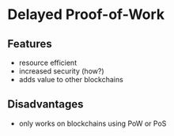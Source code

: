 # Delayed Proof-of-Work

## Features

* resource efficient
* increased security \(how?\)
* adds value to other blockchains

## Disadvantages

* only works on blockchains using PoW or PoS

